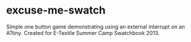 excuse-me-swatch
================

Simple one button game demonstrating using an external interrupt on an ATtiny. Created for E-Textile Summer Camp Swatchbook 2013.
